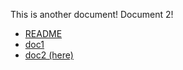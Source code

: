 This is another document! Document 2!

- [README](README.md)
- [doc1](doc1.md)
- [doc2 (here)](doc2.md)
